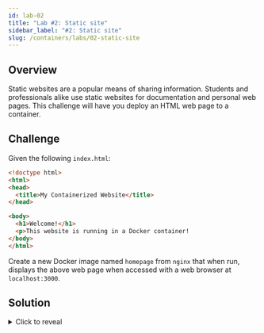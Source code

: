 ```yaml
---
id: lab-02
title: "Lab #2: Static site"
sidebar_label: "#2: Static site"
slug: /containers/labs/02-static-site
---
```


## Overview

Static websites are a popular means of sharing information. Students and
professionals alike use static websites for documentation and personal web
pages. This challenge will have you deploy an HTML web page to a container.

## Challenge

Given the following `index.html`:

```html
<!doctype html>
<html>
<head>
  <title>My Containerized Website</title>
</head>

<body>
  <h1>Welcome!</h1>
  <p>This website is running in a Docker container!
</body>
</html>
```

Create a new Docker image named `homepage` from `nginx` that when run, displays
the above web page when accessed with a web browser at `localhost:3000`.

## Solution

<details>
<summary>Click to reveal</summary>

Create the file `index.html` locally by copying and pasting the snippet above.

Create a Dockerfile with these contents:

```dockerfile
FROM nginx
COPY index.html /usr/share/nginx/html
```

Build the container: 

    docker build -t homepage .

After Docker pulls down the container from Docker Hub and builds the container,
run it to verify that we've completed this challenge:

    docker run -p 3000:80 homepage

Use a web browser to access `localhost:3000`, which should display the contents
of the index.html file.

</details>

